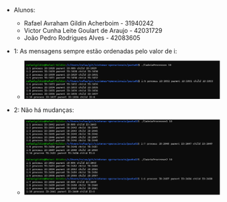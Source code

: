 * Alunos: 
    * Rafael Avraham Gildin Acherboim - 31940242
    * Victor Cunha Leite Goulart de Araujo - 42031729
    * João Pedro Rodrigues Alves - 42083605

* 1: As mensagens sempre estão ordenadas pelo valor de i:
    * ![Alt text](imagens/ex1.png?raw=true " ")
* 2: Não há mudanças:
    * ![Alt text](imagens/ex2.png?raw=true " ")
